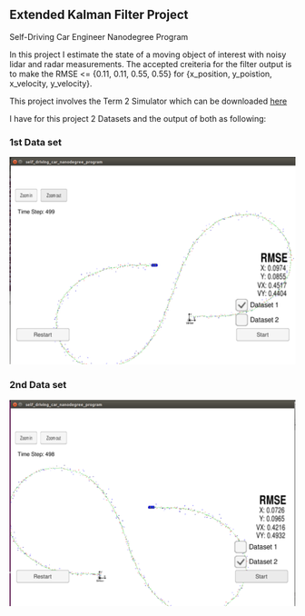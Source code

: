 [//]: # (Image References)
[image1]: ./data/DataSet2.png
[image2]: ./data/DataSet1.png

## Extended Kalman Filter Project
Self-Driving Car Engineer Nanodegree Program

In this project I estimate the state of a moving object of interest with noisy lidar and radar measurements. The accepted creiteria for the filter output is to make the RMSE <= {0.11, 0.11, 0.55, 0.55} for {x_position, y_poistion, x_velocity, y_velocity}.

This project involves the Term 2 Simulator which can be downloaded [here](https://github.com/udacity/self-driving-car-sim/releases)

I have for this project 2 Datasets and the output of both as following:

### 1st Data set

![alt text][image1]

### 2nd Data set

![alt text][image2]
